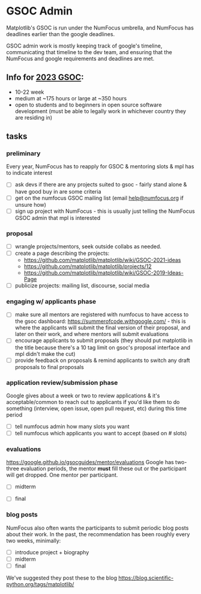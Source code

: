 # GSOC Admin
Matplotlib's GSOC is run under the NumFocus umbrella, and NumFocus has deadlines earlier than the google deadlines. 

GSOC admin work is mostly keeping track of google's timeline, communicating that timeline to the dev team, and ensuring that the NumFocus and google requirements and deadlines are met. 

## Info for [2023 GSOC](https://opensource.googleblog.com/2022/11/get-ready-for-google-summer-of-code-2023.html):
* 10-22 week
* medium at ~175 hours or large at ~350 hours
* open to students and to beginners in open source software development (must be able to legally work in whichever country they are residing in)

## tasks
### preliminary
Every year, NumFocus has to reapply for GSOC & mentoring slots & mpl has to indicate interest
- [ ] ask devs if there are any projects suited to gsoc - fairly stand alone & have good buy in are some criteria
- [ ] get on the numfocus GSOC mailing list (email help@numfocus.org if unsure how)
- [ ] sign up project with NumFocus - this is usually just telling the NumFocus GSOC admin that mpl is interested

### proposal  
- [ ] wrangle projects/mentors, seek outside collabs as needed.
- [ ] create a page describing the projects:
    * https://github.com/matplotlib/matplotlib/wiki/GSOC-2021-ideas
    * https://github.com/matplotlib/matplotlib/projects/12
    * https://github.com/matplotlib/matplotlib/wiki/GSOC-2019-Ideas-Page
- [ ] publicize projects: mailing list, discourse, social media

### engaging w/ applicants phase
- [ ] make sure all mentors are registered with numfocus to have access to the gsoc dashboard: https://summerofcode.withgoogle.com/ - this is where the applicants will submit the final version of their proposal, and later on their work, and where mentors will submit evaluations 
- [ ] encourage applicants to submit proposals (they should put matplotlib in the title because there's a 10 tag limit on gsoc's proposal interface and mpl didn't make the cut)
- [ ] provide feedback on proposals & remind applicants to switch any draft proposals to final proposals

### application review/submission phase
Google gives about a week or two to review applications & it's acceptable/common to reach out to applicants if you'd like them to do something (interview, open issue, open pull request, etc) during this time period
- [ ] tell numfocus admin how many slots you want
- [ ] tell numfocus which applicants you want to accept (based on # slots)

### evaluations
https://google.github.io/gsocguides/mentor/evaluations
Google has two-three evaluation periods, the mentor **must** fill these out or the participant will get dropped. One mentor per participant. 
- [ ] midterm
- [ ] final


### blog posts
NumFocus also often wants the participants to submit periodic blog posts about their work. In the past, the recommendation has been roughly every two weeks, minimally:
- [ ] introduce project + biography
- [ ] midterm 
- [ ] final 

We've suggested they post these to the blog https://blog.scientific-python.org/tags/matplotlib/
    